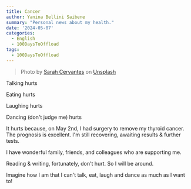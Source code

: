```yaml
---
title: Cancer
author: Yanina Bellini Saibene
summary: "Personal news about my health."
date: '2024-05-07'
categories:
  - English
  - 100DaysToOffload
tags:
  - 100DaysToOffload
---
```



> Photo by <a href="https://unsplash.com/@scaitlin82?utm_content=creditCopyText&utm_medium=referral&utm_source=unsplash">Sarah Cervantes</a> on <a href="https://unsplash.com/photos/focus-photography-of-womans-fist-BOBMNKVry0Q?utm_content=creditCopyText&utm_medium=referral&utm_source=unsplash">Unsplash</a>

Talking hurts

Eating hurts 

Laughing hurts

Dancing (don't judge me) hurts

It hurts because, on May 2nd, I had surgery to remove my thyroid cancer. The prognosis is excellent. I'm still recovering, awaiting results & further tests. 

I have wonderful family, friends, and colleagues who are supporting me.

Reading & writing, fortunately, don't hurt. So I will be around.
 
Imagine how I am that I can't talk, eat, laugh and dance as much as I want to!  

